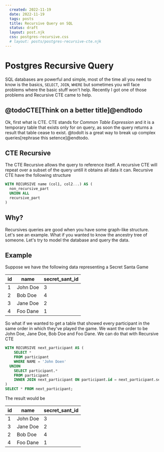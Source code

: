 ```yaml
---
  created: 2022-11-19
  date: 2022-11-19
  tags: posts
  title: Recursive Query on SQL
  status: draft
  layout: post.njk
  css: postgres-recursive.css
  # layout: posts/postgres-recursive-cte.njk
---
```


# Postgres Recursive Query

SQL databases are powerful and simple, most of the time all you need to know is the basics, `SELECT`, `JOIN`, `WHERE` but sometimes you will face problems where the basic stuff won't help. Recently I got one of those problems and Recursive CTE came to help.

## @todoCTE[Think on a better title]@endtodo

Ok, first what is CTE.
CTE stands for _Common Table Expression_ and it is a temporary table that exists only for on query, as soon the query returns a result that table cease to exist. @todoIt is a great way to break up complex queries[rephrase this setence]@endtodo.

## CTE Recursive

The CTE Recursive allows the query to reference itself. A recursive CTE will repeat over a subset of the query untill it obtains all data it can. Recursive CTE have the following structure

```sql
WITH RECURSIVE name (col1, col2...) AS (
  non_recursive_part
  UNION ALL
  recursive_part
)
```

## Why?

Recursives queries are good when you have some graph-like structure.
Let's see an example. What if you wanted to know the ancestry tree of someone. Let's try to model the database and query the data.

## Example

Suppose we have the following data representing a Secret Santa Game

<table>
  <thead>
    <tr>
      <th>id</th>
      <th>name</th>
      <th>secret_sant_id</th>
    </tr>
  </thead>

  <tbody>
    <tr>
      <td>1</td>
      <td>John Doe</td>
      <td>3</td>
    </tr>
    <tr>
      <td>2</td>
      <td>Bob Doe</td>
      <td>4</td>
    </tr>
    <tr>
      <td>3</td>
      <td>Jane Doe</td>
      <td>2</td>
    </tr>
    <tr>
      <td>4</td>
      <td>Foo Dane</td>
      <td>1</td>
    </tr>
  </tbody>
</table>

So what if we wanted to get a table that showed every participant in the same order in which they've played the game.
We want the order to be John Doe, Jane Doe, Bob Doe and Foo Dane. We can do that with Recursive CTE

```sql
WITH RECURSIVE next_participant AS (
    SELECT *
    FROM participant
    WHERE NAME = 'John Doen'
  UNION
    SELECT participant.*
    FROM participant
    INNER JOIN next_participant ON participant.id = next_participant.secret_sant_id
)
SELECT * FROM next_participant;
```

The result would be

<table>
  <thead>
    <tr>
      <th>id</th>
      <th>name</th>
      <th>secret_sant_id</th>
    </tr>
  </thead>

  <tbody>
    <tr>
      <td>1</td>
      <td>John Doe</td>
      <td>3</td>
    </tr>
    <tr>
      <td>3</td>
      <td>Jane Doe</td>
      <td>2</td>
    </tr>
    <tr>
      <td>2</td>
      <td>Bob Doe</td>
      <td>4</td>
    </tr>
    <tr>
      <td>4</td>
      <td>Foo Dane</td>
      <td>1</td>
    </tr>
  </tbody>
</table>
